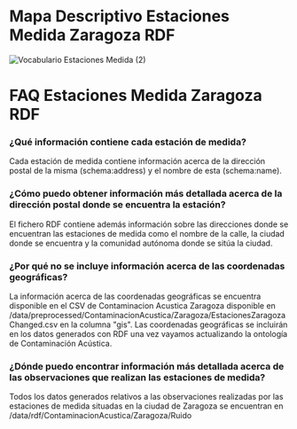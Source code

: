 # Mapa Descriptivo Estaciones Medida Zaragoza RDF
![Vocabulario Estaciones Medida (2)](https://user-images.githubusercontent.com/43373725/112664470-4c1b7200-8e5a-11eb-8403-6bbd09ce4515.png)


# FAQ Estaciones Medida Zaragoza RDF

### ¿Qué información contiene cada estación de medida?
Cada estación de medida contiene información acerca de la dirección postal de la misma (schema:address) y el nombre de esta (schema:name).

### ¿Cómo puedo obtener información más detallada acerca de la dirección postal donde se encuentra la estación?
El fichero RDF contiene además información sobre las direcciones donde se encuentran las estaciones de medida como el nombre de la calle, la ciudad donde se encuentra y la comunidad autónoma donde se sitúa la ciudad. 

### ¿Por qué no se incluye información acerca de las coordenadas geográficas?
La información acerca de las coordenadas geográficas se encuentra disponible en el CSV de Contaminacion Acustica Zaragoza disponible en /data/preprocessed/ContaminacionAcustica/Zaragoza/EstacionesZaragozaChanged.csv en la columna "gis".
Las coordenadas geográficas se incluirán en los datos generados con RDF una vez vayamos actualizando la ontología de Contaminación Acústica.

### ¿Dónde puedo encontrar información más detallada acerca de las observaciones que realizan las estaciones de medida?
Todos los datos generados relativos a las observaciones realizadas por las estaciones de medida situadas en la ciudad de Zaragoza se encuentran en /data/rdf/ContaminacionAcustica/Zaragoza/Ruido
